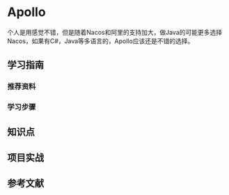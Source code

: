 # Apollo

个人是用感觉不错，但是随着Nacos和阿里的支持加大，做Java的可能更多选择Nacos，如果有C#，Java等多语言的，Apollo应该还是不错的选择。

## 学习指南

### 推荐资料


### 学习步骤

## 知识点

## 项目实战

## 参考文献
